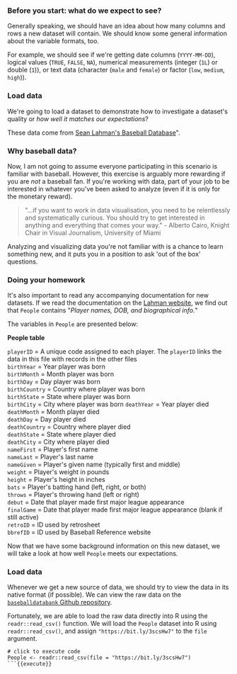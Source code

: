 ### Before you start: what do we expect to see?

Generally speaking, we should have an idea about how many columns and rows a new dataset will contain. We should know some general information about the variable formats, too. 

For example, we should see if we're getting date columns (`YYYY-MM-DD`), logical values (`TRUE`, `FALSE`, `NA`), numerical measurements (integer (`1L`) or double (`1`)), or text data (character (`male` and `female`) or factor (`low`, `medium`, `high`)).

### Load data

We're going to load a dataset to demonstrate how to investigate a dataset's quality or *how well it matches our expectations*? 

These data come from [Sean Lahman's Baseball Database](http://www.seanlahman.com/baseball-archive/statistics/)".

### Why baseball data? 

Now, I am not going to assume everyone participating in this scenario is familiar with baseball. However, this exercise is arguably more rewarding if you are *not* a baseball fan. If you're working with data, part of your job to be interested in whatever you've been asked to analyze (even if it is only for the monetary reward).

> "...if you want to work in data visualisation, you need to be relentlessly and systematically curious. You should try to get interested in anything and everything that comes your way." - Alberto Cairo, Knight Chair in Visual Journalism, University of Miami

Analyzing and visualizing data you're not familiar with is a chance to learn something new, and it puts you in a position to ask 'out of the box' questions. 

### Doing your homework

It's also important to read any accompanying documentation for new datasets. If we read the documentation on the [Lahman website](http://www.seanlahman.com/files/database/readme2017.txt), we find out that `People` contains "*Player names, DOB, and biographical info.*" 

The variables in `People` are presented below: 

**People table**

`playerID` = A unique code assigned to each player. The `playerID` links the data in this file with records in the other files     
`birthYear` = Year player was born  
`birthMonth` = Month player was born  
`birthDay` = Day player was born  
`birthCountry` = Country where player was born  
`birthState` = State where player was born  
`birthCity` = City where player was born
`deathYear` = Year player died  
`deathMonth` = Month player died  
`deathDay` = Day player died  
`deathCountry` = Country where player died   
`deathState` = State where player died  
`deathCity` = City where player died  
`nameFirst` = Player's first name  
`nameLast` = Player's last name  
`nameGiven` = Player's given name (typically first and middle)  
`weight` = Player's weight in pounds  
`height` = Player's height in inches  
`bats` = Player's batting hand (left, right, or both)          
`throws` = Player's throwing hand (left or right)  
`debut` = Date that player made first major league appearance  
`finalGame` = Date that player made first major league appearance (blank if still active)  
`retroID` = ID used by retrosheet  
`bbrefID` = ID used by Baseball Reference website   


Now that we have some background information on this new dataset, we will take a look at how well `People` meets our expectations.  

### Load data 

Whenever we get a new source of data, we should try to view the data in its native format (if possible). We can view the raw data on the [`baseballdatabank` Github repository](https://raw.githubusercontent.com/chadwickbureau/baseballdatabank/master/core/People.csv). 

Fortunately, we are able to load the raw data directly into R using the `readr::read_csv()` function. We will load the `People` dataset into R using `readr::read_csv()`, and assign `"https://bit.ly/3scsHw7"` to the `file` argument. 

```
# click to execute code
People <- readr::read_csv(file = "https://bit.ly/3scsHw7")
```{{execute}}

